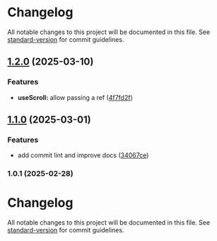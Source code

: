 # Changelog

All notable changes to this project will be documented in this file. See [standard-version](https://github.com/conventional-changelog/standard-version) for commit guidelines.

## [1.2.0](https://github.com/AfonsoVReis/essential-hooks-collection/compare/v1.1.0...v1.2.0) (2025-03-10)


### Features

* **useScroll:** allow passing a ref ([4f7fd2f](https://github.com/AfonsoVReis/essential-hooks-collection/commit/4f7fd2ffb53637c342baa58b2c03131264f7c0ee))

## [1.1.0](https://github.com/AfonsoVReis/essential-hooks-collection/compare/v1.0.1...v1.1.0) (2025-03-01)


### Features

* add commit lint and improve docs ([34067ce](https://github.com/AfonsoVReis/essential-hooks-collection/commit/34067ce212702caebdbf2c55b0bd24b678dcb929))

### 1.0.1 (2025-02-28)

# Changelog

All notable changes to this project will be documented in this file. See [standard-version](https://github.com/conventional-changelog/standard-version) for commit guidelines.
